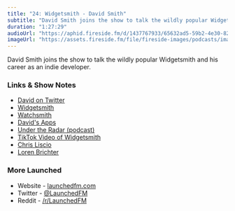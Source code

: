 ```yaml
---
title: "24: Widgetsmith - David Smith"
subtitle: "David Smith joins the show to talk the wildly popular Widgetsmith and his career as an indie developer."
duration: "1:27:29"
audioUrl: "https://aphid.fireside.fm/d/1437767933/65632ad5-59b2-4e30-82d1-13845dce07dd/1d2d17e0-ca9c-4b76-b374-71513630e929.mp3"
imageUrl: "https://assets.fireside.fm/file/fireside-images/podcasts/images/6/65632ad5-59b2-4e30-82d1-13845dce07dd/episodes/1/1d2d17e0-ca9c-4b76-b374-71513630e929/cover.jpg?v=1"
---
```


<p>David Smith joins the show to talk the wildly popular Widgetsmith and his career as an indie developer.</p>

<h3>Links &amp; Show Notes</h3>

<ul>
<li><a href="https://twitter.com/_davidsmith" rel="nofollow">David on Twitter</a></li>
<li><a href="https://apps.apple.com/us/app/widgetsmith/id1523682319" rel="nofollow">Widgetsmith</a></li>
<li><a href="https://apps.apple.com/us/app/watchsmith/id1483088503" rel="nofollow">Watchsmith</a></li>
<li><a href="https://www.david-smith.org/apps/" rel="nofollow">David&#39;s Apps</a></li>
<li><a href="https://www.relay.fm/radar" rel="nofollow">Under the Radar (podcast)</a></li>
<li><a href="https://www.tiktok.com/@katamogz/video/6873862268413545730" rel="nofollow">TikTok Video of Widgetsmith</a></li>
<li><a href="https://twitter.com/liscio" rel="nofollow">Chris Liscio</a></li>
<li><a href="https://twitter.com/lorenb" rel="nofollow">Loren Brichter</a></li>
</ul>

<h3>More Launched</h3>

<ul>
<li>Website - <a href="https://launchedfm.com" rel="nofollow">launchedfm.com</a></li>
<li>Twitter - <a href="https://twitter.com/launchedfm" rel="nofollow">@LaunchedFM</a></li>
<li>Reddit - <a href="https://www.reddit.com/r/LaunchedFM/" rel="nofollow">/r/LaunchedFM</a></li>
</ul>
